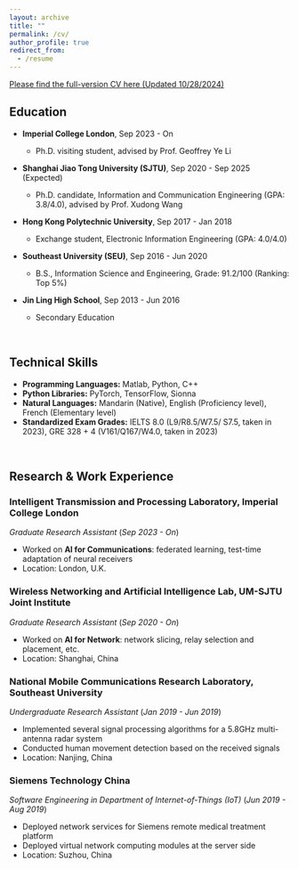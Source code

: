 ```yaml
---
layout: archive
title: ""
permalink: /cv/
author_profile: true
redirect_from:
  - /resume
---
```


[Please find the full-version CV here (Updated 10/28/2024)](/files/CV_tianxin_updated.pdf)

## Education

- **Imperial College London**, Sep 2023 - On
  - Ph.D. visiting student, advised by Prof. Geoffrey Ye Li

- **Shanghai Jiao Tong University (SJTU)**, Sep 2020 - Sep 2025 (Expected)
  - Ph.D. candidate, Information and Communication Engineering (GPA: 3.8/4.0), advised by Prof. Xudong Wang

- **Hong Kong Polytechnic University**, Sep 2017 - Jan 2018
  - Exchange student, Electronic Information Engineering (GPA: 4.0/4.0)

- **Southeast University (SEU)**, Sep 2016 - Jun 2020
  - B.S., Information Science and Engineering, Grade: 91.2/100 (Ranking: Top 5%)

- **Jin Ling High School**, Sep 2013 - Jun 2016
  - Secondary Education<br>
<br>

## Technical Skills
- **Programming Languages:** Matlab, Python, C++
- **Python Libraries:** PyTorch, TensorFlow, Sionna
- **Natural Languages:** Mandarin (Native), English (Proficiency level), French (Elementary level)
- **Standardized Exam Grades:** IELTS 8.0 (L9/R8.5/W7.5/ S7.5, taken in 2023), GRE 328 + 4 (V161/Q167/W4.0, taken in 2023)<br>
<br>

## Research & Work Experience
### Intelligent Transmission and Processing Laboratory, Imperial College London
*Graduate Research Assistant*  (*Sep 2023 - On*)
- Worked on **AI for Communications**: federated learning, test-time adaptation of neural receivers
- Location: London, U.K.

### Wireless Networking and Artificial Intelligence Lab, UM-SJTU Joint Institute
*Graduate Research Assistant*  (*Sep 2020 - On*)  
- Worked on **AI for Network**: network slicing, relay selection and placement, etc.
- Location: Shanghai, China

### National Mobile Communications Research Laboratory, Southeast University
*Undergraduate Research Assistant*  (*Jan 2019 - Jun 2019*)  
- Implemented several signal processing algorithms for a 5.8GHz multi-antenna radar system
- Conducted human movement detection based on the received signals
- Location: Nanjing, China

### Siemens Technology China
*Software Engineering in Department of Internet-of-Things (IoT)*  (*Jun 2019 - Aug 2019*) 
- Deployed network services for Siemens remote medical treatment platform
- Deployed virtual network computing modules at the server side
- Location: Suzhou, China

